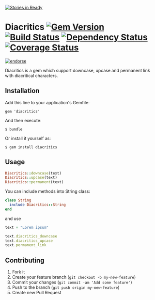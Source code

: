 [![Stories in Ready](https://badge.waffle.io/fractalsoft/diacritics.png)](http://waffle.io/fractalsoft/diacritics)  
# Diacritics [![Gem Version](https://badge.fury.io/rb/diacritics.png)](http://badge.fury.io/rb/diacritics) [![Build Status](https://travis-ci.org/fractalsoft/diacritics.png)](https://travis-ci.org/fractalsoft/diacritics) [![Dependency Status](https://gemnasium.com/fractalsoft/diacritics.png)](https://gemnasium.com/fractalsoft/diacritics) [![Coverage Status](https://coveralls.io/repos/fractalsoft/diacritics/badge.png)](https://coveralls.io/r/fractalsoft/diacritics)
[![endorse](https://api.coderwall.com/torrocus/endorsecount.png)](https://coderwall.com/torrocus)

Diacritics is a gem which support downcase, upcase and permanent link with diacritical characters.

## Installation

Add this line to your application's Gemfile:

    gem 'diacritics'

And then execute:

    $ bundle

Or install it yourself as:

    $ gem install diacritics

## Usage

```ruby
Diacritics::downcase(text)
Diacritics::upcase(text)
Diacritics::permanent(text)
```

You can include methods into String class:

```ruby
class String
  include Diacritics::String
end
```

and use

```ruby
text = "Lorem ipsum"

text.diacritics_downcase
text.diacritics_upcase
text.permanent_link
```

## Contributing

1. Fork it
2. Create your feature branch (`git checkout -b my-new-feature`)
3. Commit your changes (`git commit -am 'Add some feature'`)
4. Push to the branch (`git push origin my-new-feature`)
5. Create new Pull Request
